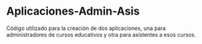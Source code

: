 # Aplicaciones-Admin-Asis
Código utilizado para la creación de dos aplicaciones, una para administradores de cursos educativos y otra para asistentes a esos cursos.
